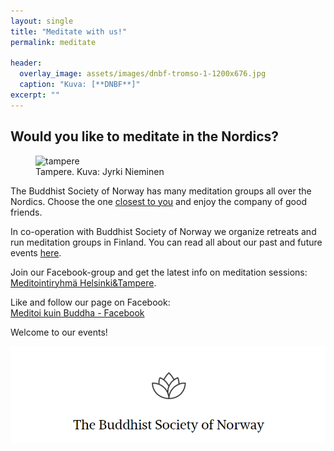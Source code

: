 ```yaml
---
layout: single
title: "Meditate with us!"
permalink: meditate

header:
  overlay_image: assets/images/dnbf-tromso-1-1200x676.jpg
  caption: "Kuva: [**DNBF**]"
excerpt: ""
---
```

<h2>Would you like to meditate in the Nordics?</h2>

<figure>
<img src="assets/images/jyrki-nieminen-5zLhWqntDQA-unsplash.jpg" alt="tampere">
  <figcaption>Tampere. Kuva: Jyrki Nieminen</figcaption>
</figure>

The Buddhist Society of Norway has many meditation groups all over the Nordics. Choose the one <a href="https://dnbf.org/en/groups/">closest to you</a> and enjoy the company of good friends.

In co-operation with Buddhist Society of Norway we organize retreats and run meditation groups in Finland.
You can read all about our past and future events <a href="https://meditoikuinbuddha.fi/categories/announcements/">here</a>.

Join our Facebook-group and get the latest info on meditation sessions:<br> <a href="https://www.facebook.com/groups/416251517754820">Meditointiryhmä Helsinki&Tampere</a>.<br>

Like and follow our page on Facebook:<br> <a href="https://www.facebook.com/profile.php?id=61555870603768">Meditoi kuin Buddha - Facebook</a>

Welcome to our events!

<a href="https://dnbf.org/en">
<img src="assets/images/buddhistsocietyofnorway.png" alt="buddhistsocietyofnorway">
</a>

